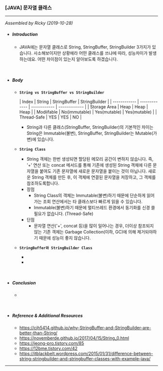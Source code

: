 ### [JAVA] 문자열 클래스

---

*Assembled by Ricky (2019-10-28)*

- #####  Introduction

  -  JAVA에는 문자열 클래스로 String, StringBuffer, StringBuilder 3가지가 있습니다. 사소해보이지만 상황에라 어떤 클래스를 쓰냐에 따라, 성능차이가 발생하는데요. 어떤 차이점이 있는지 알아보도록 하겠습니다. 

<br>

- ##### Body

  - **```String vs StringBuffer vs StringBuilder```**

    | Index        | String        | StringBuffer | StringBuilder |
  | ------------ | ------------- | ------------ | ------------- |
    | Storage Area | Heap          | Heap         | Heap          |
    | Modiifable   | No(immutable) | Yes(mutable) | Yes(mutable)  |
    | Thread-Safe  | YES           | YES          | NO            |
    
    - String과 다른 클래스(StringBuffer, StringBuilder)의 기본적인 차이는 String은 Immutable(불변), StringBuffer, StringBuilder는 Mutable(가변)에 있습니다.
    
  - **```String Class```**
  
    - String 객체는 한번 생성되면 할당된 메모리 공간이 변하지 않습니다. 즉, '+' 연산 또는 concat 메서드를 통해 기존에 생성된 String 객체에 다른 문자열을 붙여도 기존 문자열에 새로운 문자열을 붙이는 것이 아닙니다. 새로운 String 객체를 만든 후, 이 객체에 연결된 문자열을 저장하고, 그 객체를 참조하도록합니다. 
    - 장점
      - String Class의 객체는 Immutable(불변)하기 때문에 단순하게 읽어가는 조회 연산에서는 타 클래스보다 빠르게 읽을 수 있습니다.
      - Immutable(불변)하기 때문에 멀티쓰레드 환경에서 동기화를 신경 쓸 필요가 없습니다. (Thread-Safe)
    - 단점
      - 문자열 연산('+', concat 등)을 많이 일어나는 경우, 더이상 참조되지 않는 기존 객체는 Garbage Collection(이하, GC)에 의해 제거되야하기 때문에 성능이 좋지 않습니다.
  
  - **```StringBuffer와 StringBuilder Class```**
  
    - 
    - 

<br> 

- ##### Conclusion

  - 

<br>

- ##### Reference & Additional Resources

  -  https://cjh5414.github.io/why-StringBuffer-and-StringBuilder-are-better-than-String/ 
  -  https://novemberde.github.io/2017/04/15/String_0.html 
  -  https://jeong-pro.tistory.com/85 
  -  https://12bme.tistory.com/42 
  -  https://itblackbelt.wordpress.com/2015/01/31/difference-between-string-stringbuilder-and-stringbuffer-classes-with-example-java/ 

---





